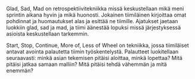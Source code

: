 Glad, Sad, Mad on retrospektiivitekniikka missä keskustellaan mikä meni sprintin aikana hyvin ja mikä huonosti. Jokainen tiimiläinen kirjoittaa omat pohdinnat ja huomautukset alas ja esittää ne tiimille. Ajatukset jaetaan luokkiin glad, sad ja mad, ja tiimi äänestää lopuksi missä järjestyksessä asioista keskustellaan tarkemmin.

Start, Stop, Continue, More of, Less of Wheel on tekniikka, jossa tiimiläiset antavat avointa palautetta tiimin työskentelystä. Palautteet luokitellaan seuraavasti: minkä asian tekemisen pitäisi aloittaa, minkä lopettaa? Mitä pitäisi jatkaa samaan malliin? Mitä pitäisi tehdä vähemmän ja mitä enemmän?